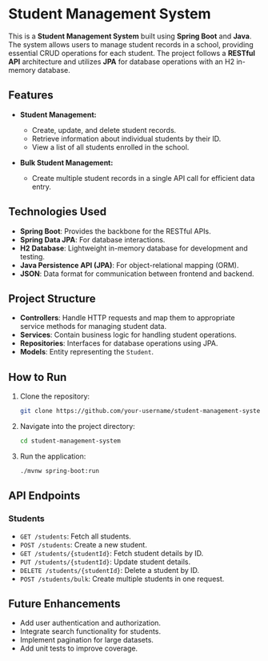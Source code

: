 # Student Management System

This is a **Student Management System** built using **Spring Boot** and **Java**. The system allows users to manage student records in a school, providing essential CRUD operations for each student. The project follows a **RESTful API** architecture and utilizes **JPA** for database operations with an H2 in-memory database.

## Features

- **Student Management:**
  - Create, update, and delete student records.
  - Retrieve information about individual students by their ID.
  - View a list of all students enrolled in the school.
  
- **Bulk Student Management:**
  - Create multiple student records in a single API call for efficient data entry.
  
## Technologies Used

- **Spring Boot**: Provides the backbone for the RESTful APIs.
- **Spring Data JPA**: For database interactions.
- **H2 Database**: Lightweight in-memory database for development and testing.
- **Java Persistence API (JPA)**: For object-relational mapping (ORM).
- **JSON**: Data format for communication between frontend and backend.

## Project Structure

- **Controllers**: Handle HTTP requests and map them to appropriate service methods for managing student data.
- **Services**: Contain business logic for handling student operations.
- **Repositories**: Interfaces for database operations using JPA.
- **Models**: Entity representing the `Student`.

## How to Run

1. Clone the repository:

    ```bash
    git clone https://github.com/your-username/student-management-system.git
    ```

2. Navigate into the project directory:

    ```bash
    cd student-management-system
    ```

3. Run the application:

    ```bash
    ./mvnw spring-boot:run
    ```

## API Endpoints

### Students
- `GET /students`: Fetch all students.
- `POST /students`: Create a new student.
- `GET /students/{studentId}`: Fetch student details by ID.
- `PUT /students/{studentId}`: Update student details.
- `DELETE /students/{studentId}`: Delete a student by ID.
- `POST /students/bulk`: Create multiple students in one request.

## Future Enhancements

- Add user authentication and authorization.
- Integrate search functionality for students.
- Implement pagination for large datasets.
- Add unit tests to improve coverage.

<!--
Given five files,

- `StudentController.java`
- `StudentRepository.java`
- `StudentH2Service.java`
- `StudentRowMapper.java`
- `Student.java`

And also given a database file `school` which contains a `student` table. The `student` table initially contains details of 20 students. 

#### Student Table

|   Columns   |  Type   |
| :---------: | :-----: |
|  studentId  | INTEGER |
| studentName |  TEXT   |
|   gender    |  TEXT   |
|  standard   | INTEGER |

<SingleLineNote>

Use only STUDENT as a table name in your code while writing queries.
</SingleLineNote>

### Completion Instructions

- `Student.java`: `Student` class should contain the following attributes.

    |  Attribute  |  Type  |
    | :---------: | :----: |
    |  studentId  |  int   |
    | studentName | String |
    |   gender    | String |
    |  standard   |  int   |

- `StudentRepository.java`: Create an `interface` containing required methods.
- `StudentH2Service.java`: Update the service class with logic for managing student data.
- `StudentController.java`: Create the controller class to handle HTTP requests.
- `StudentRowMapper.java`: Create a class which implements the `Rowmapper Interface`.

Implement the following APIs.

### API 1

#### Path: `/students`

#### Method: `GET`

#### Description:

Returns a list of all students in the school.

#### Response

```
[
    {
        "studentId": 1,
        "studentName": "John",
        "gender": "Male",
        "standard": 1
    },
   ...
]
```

### API 2

#### Path: `/students`

#### Method: `POST`

#### Description:

Creates a new student in the `student` table. The `studentId` is auto-incremented. Also, returns the student details added. 

#### Request

```
{
  "studentName": "Prince",
  "gender": "Male",
  "standard": 4
}
```

#### Response

```
{
    "studentId": 21,
    "studentName": "Prince",
    "gender": "Male",
    "standard": 4
}
```

### API 3

#### Path: `/students/bulk`

#### Method: `POST`

#### Description:

Creates multiple students in the `student` table and returns a text containing the numbers of students added.  

#### Request

For example, the below request object contains details of 4 students.

```
[
    {
        "studentName": "Jack",
        "gender": "Male",
        "standard": 8
    },
    ...
]
```

#### Response

```

Successfully added 4 students
```

<MultiLineQuickTip>

The controller method that handles this API 3 consists of the parameter of type `ArrayList<Student>`.
</MultiLineQuickTip>

### API 4

#### Path: `/students/{studentId}`

#### Method: `GET`

#### Description:

Returns a student based on the `studentId`. If the given `studentId` is not found in the `student` table, raise `ResponseStatusException` with `HttpStatus.NOT_FOUND`.


#### Success Response

```
{
    "studentId": 13,
    "studentName": "Olivia",
    "gender": "Female",
    "standard": 3
}
```

### API 5

#### Path: `/students/{studentId}`

#### Method: `PUT`

#### Description:

Updates the details of a student in the `student` table based on the `studentId`.  Also, return the updated student details from the `student` table using the `studentId`.


#### Request

```
{
    "studentName": "Yuvi"
    "gender": "Male",
    "standard": 6
}
```

#### Success Response

```
{
    "studentId": 3,
    "studentName": "Yuvi",
    "gender": "Male",
    "standard": 6
}
```

### API 6

#### Path: `/students/{studentId}`

#### Method: `DELETE`

#### Description:

Deletes a student from the `student` table based on the `studentId`. 

**Do not modify the code in `SchoolApplication.java`**

-->
